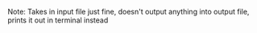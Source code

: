 Note: Takes in input file just fine, 
doesn't output anything into output file,
prints it out in terminal instead 
